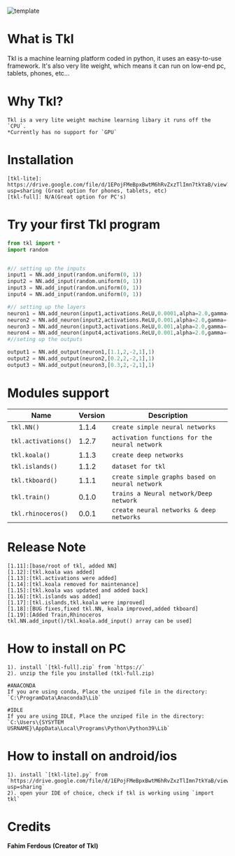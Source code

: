 ![template](https://user-images.githubusercontent.com/79488582/120871148-de31ac00-c568-11eb-91ee-d9a8690f8af7.png)


# What is Tkl
Tkl is a machine learning platform coded in python, it uses an easy-to-use framework. It's also very lite weight, which means it can run on low-end pc, tablets, phones, etc...



# Why Tkl?
```
Tkl is a very lite weight machine learning libary it runs off the `CPU`. 
*Currently has no support for `GPU`
```

# Installation
```
[tkl-lite]: https://drive.google.com/file/d/1EPojFMeBpxBwtM6hRvZxzTlImn7tkYaB/view?usp=sharing (Great option for phones, tablets, etc)
[tkl-full]: N/A(Great option for PC's)
```


# Try your first Tkl program
```python
from tkl import *
import random


#// setting up the inputs
input1 = NN.add_input(random.uniform(0, 1))
input2 = NN.add_input(random.uniform(0, 1))
input3 = NN.add_input(random.uniform(0, 1))
input4 = NN.add_input(random.uniform(0, 1))

#// setting up the layers  
neuron1 = NN.add_neuron(input1,activations.ReLU,0.0001,alpha=2.0,gamma=-1.2)
neuron2 = NN.add_neuron(input2,activations.ReLU,0.001,alpha=2.0,gamma=-1.2)
neuron3 = NN.add_neuron(input3,activations.ReLU,0.001,alpha=2.0,gamma=-1.2)
neuron4 = NN.add_neuron(input4,activations.ReLU,0.001,alpha=2.0,gamma=-1.2)
#//seting up the outputs

output1 = NN.add_output(neuron1,[1.1,2,-2,1],1)
output2 = NN.add_output(neuron2,[0.2,2,-2,1],1)
output3 = NN.add_output(neuron3,[0.3,2,-2,1],1)

```
# Modules support
|  Name | Version | Description |
| ------------- | ------------- | ------------- |
| `tkl.NN()`  |1.1.4|   `create simple neural networks`|
| `tkl.activations()` |1.2.7| `activation functions for the neural network` |
| `tkl.koala()`  |1.1.3|   `create deep networks `|
| `tkl.islands()` |1.1.2|   `dataset for tkl`|
| `tkl.tkboard()`  |1.1.1|   `create simple graphs based on neural network`|
| `tkl.train()`  |0.1.0|   `trains a Neural network/Deep network`|
| `tkl.rhinoceros()`  |0.0.1|   `create neural networks & deep networks`|

# Release Note
```
[1.11]:[base/root of tkl, added NN]
[1.12]:[tkl.koala was added]
[1.13]:[tkl.activations were added]
[1.14]:[tkl.koala removed for maintenance]
[1.15]:[tkl.koala was updated and added back]
[1.16]:[tkl.islands was added]
[1.17]:[tkl.islands,tkl.koala were improved]
[1.18]:[BUG fixes,fixed tkl.NN, koala improved,added tkboard]
[1.19]:[Added Train,Rhinoceros tkl.NN.add_input()/tkl.koala.add_input() array can be used]
```


# How to install on PC
```
1). install `[tkl-full].zip` from `https://`
2). unzip the file you installed (tkl-full.zip)

#ANACONDA
If you are using conda, Place the unziped file in the directory: `C:\ProgramData\Anaconda3\Lib`

#IDLE
If you are using IDLE, Place the unziped file in the directory: `C:\Users\{SYSYTEM USRNAME}\AppData\Local\Programs\Python\Python39\Lib`

```

# How to install on android/ios
```
1). install `[tkl-lite].py` from `https://drive.google.com/file/d/1EPojFMeBpxBwtM6hRvZxzTlImn7tkYaB/view?usp=sharing`
2). open your IDE of choice, check if tkl is working using `import tkl`
```

# Credits

**Fahim Ferdous (Creator of Tkl)**


